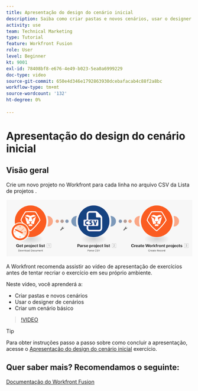 ```yaml
---
title: Apresentação do design do cenário inicial
description: Saiba como criar pastas e novos cenários, usar o designer de cenários e criar um cenário básico em [!DNL Adobe Workfront Fusion].
activity: use
team: Technical Marketing
type: Tutorial
feature: Workfront Fusion
role: User
level: Beginner
kt: 9001
exl-id: 78408bf8-e676-4e49-b023-5ea0a6999229
doc-type: video
source-git-commit: 650e4d346e1792863930dcebafacab4c88f2a8bc
workflow-type: tm+mt
source-wordcount: '132'
ht-degree: 0%

---
```


# Apresentação do design do cenário inicial

## Visão geral

Crie um novo projeto no Workfront para cada linha no arquivo CSV da Lista de projetos .

![Uma imagem do cenário de Fusão](assets/understand-the-basics-1.png)

A Workfront recomenda assistir ao vídeo de apresentação de exercícios antes de tentar recriar o exercício em seu próprio ambiente.

Neste vídeo, você aprenderá a:

* Criar pastas e novos cenários
* Usar o designer de cenários
* Criar um cenário básico

>[!VIDEO](https://video.tv.adobe.com/v/335261/?quality=12&learn=on)

>[!TIP]
>
>Para obter instruções passo a passo sobre como concluir a apresentação, acesse o [Apresentação do design do cenário inicial](https://experienceleague.adobe.com/docs/workfront-learn/tutorials-workfront/fusion/exercises/initial-scenario-design.html?lang=en) exercício.



## Quer saber mais? Recomendamos o seguinte:

[Documentação do Workfront Fusion](https://experienceleague.adobe.com/docs/workfront/using/adobe-workfront-fusion/workfront-fusion-2.html?lang=en)

